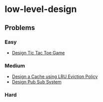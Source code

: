 # low-level-design

## Problems

### Easy
- [Design Tic Tac Toe Game](tic-tac-toe/problem.md)

### Medium
- [Design a Cache using LRU Eviction Policy](lru-cache/problem.md)
- [Design Pub Sub System](pub-sub/problem.md)

### Hard
